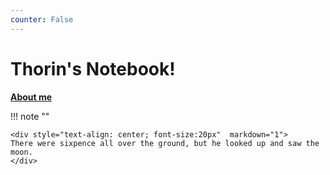 ```yaml
---
counter: False   
---
```


#  Thorin's Notebook!

[**About me**](https://thorin215-wang.com)

!!! note ""

    <div style="text-align: center; font-size:20px"  markdown="1">
    There were sixpence all over the ground, but he looked up and saw the moon.
    </div>


